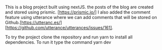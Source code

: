 This is a blog project built using nextJS. the posts of the blog
are created and stored using prismic. [https://prismic.io/]
I also added the comment feature using utterance where
we can add comments that will be stored on Github.[https://utteranc.es/] [https://github.com/utterance/utterances/issues/161].

To try the project clone the repository and run yarn to install all dependencies. To
run it type the command yarn dev
